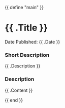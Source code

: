 {{ define "main" }}

<h1>{{ .Title }}</h1>
<p>Date Published: {{ .Date }}</p>

<h3>Short Description</h3>

<p>{{ .Description }}</p>

<h3>Description</h3>
{{ .Content }}

{{ end }}